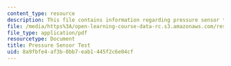 ```yaml
---
content_type: resource
description: This file contains information regarding pressure sensor test.
file: /media/https%3A/open-learning-course-data-rc.s3.amazonaws.com/res-2-005-girls-who-build-make-your-own-wearables-workshop-spring-2015/8a9fbfe4af3b0bb7eab1445f2c6e04cf_MITRES_2_005S15_Pressure.pdf
file_type: application/pdf
resourcetype: Document
title: Pressure Sensor Test
uid: 8a9fbfe4-af3b-0bb7-eab1-445f2c6e04cf
---
```

